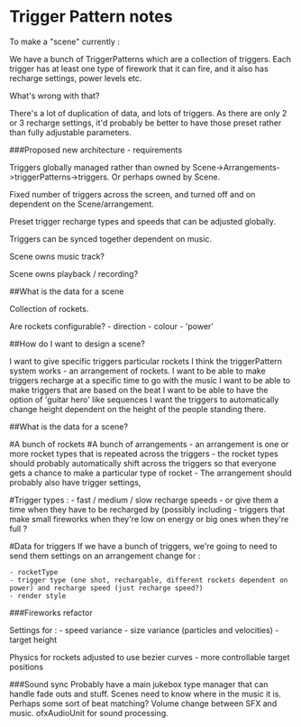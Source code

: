 Trigger Pattern notes
=====================


To make a "scene" currently : 

We have a bunch of TriggerPatterns which are a collection of triggers. Each trigger has at least one type of firework that it can fire, and it also has recharge settings, power levels etc. 

What's wrong with that? 

There's a lot of duplication of data, and lots of triggers. As there are only 2 or 3 recharge settings, it'd probably be better to have those preset rather than fully adjustable parameters. 



###Proposed new architecture - requirements

Triggers globally managed rather than owned by Scene->Arrangements->triggerPatterns->triggers. Or perhaps owned by Scene. 

Fixed number of triggers across the screen, and turned off and on dependent on the Scene/arrangement.

Preset trigger recharge types and speeds that can be adjusted globally.

Triggers can be synced together dependent on music. 

Scene owns music track? 

Scene owns playback / recording? 


##What is the data for a scene

Collection of rockets. 

Are rockets configurable? 
	- direction
	- colour
	- 'power'

##How do I want to design a scene?

I want to give specific triggers particular rockets
I think the triggerPattern system works - an arrangement of rockets.
I want to be able to make triggers recharge at a specific time to go with the music
I want to be able to make triggers that are based on the beat 
I want to be able to have the option of 'guitar hero' like sequences
I want the triggers to automatically change height dependent on the height of the people standing there. 

##What is the data for a scene? 

#A bunch of rockets
#A bunch of arrangements 
	- an arrangement is one or more rocket types that is repeated across the triggers
	- the rocket types should probably automatically shift across the triggers so that everyone gets a chance to make a particular type of rocket
	- The arrangement should probably also have trigger settings, 

#Trigger types :
	- fast / medium / slow recharge speeds
	- or give them a time when they have to be recharged by (possibly including 
	- triggers that make small fireworks when they're low on energy or big ones when they're full ? 

#Data for triggers
If we have a bunch of triggers, we're going to need to send them settings on an arrangement change for : 

	- rocketType
	- trigger type (one shot, rechargable, different rockets dependent on power) and recharge speed (just recharge speed?) 
	- render style

###Fireworks refactor

Settings for : 
	- speed variance
	- size variance (particles and velocities)
	- target height

Physics for rockets adjusted to use bezier curves - more controllable target positions

###Sound sync
Probably have a main jukebox type manager that can handle fade outs and stuff. Scenes need to know where in the music it is. Perhaps some sort of beat matching? Volume change between SFX and music. ofxAudioUnit for sound processing.




 

